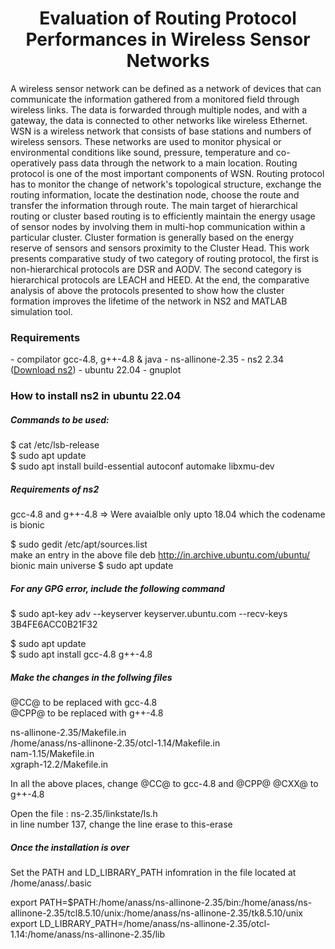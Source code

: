 <h1 align="center">Evaluation of Routing Protocol Performances in Wireless Sensor Networks</h1>
<p></p>A wireless sensor network can be defined as a network of devices that can communicate the information gathered from a monitored field through wireless links. The data is forwarded through multiple nodes, and with a gateway, the data is connected to other networks like wireless Ethernet. WSN is a wireless network
that consists of base stations and numbers of wireless sensors. These networks are used to monitor physical or environmental conditions like sound, pressure, temperature and co-operatively pass data through the network to a main location. Routing protocol is one of the most important components of WSN. Routing
protocol has to monitor the change of network's topological structure, exchange the routing information, locate the destination node, choose the route and transfer the information through route. The main target of hierarchical routing or cluster based routing is to efficiently maintain the energy usage of sensor nodes by
involving them in multi-hop communication within a particular cluster. Cluster formation is generally based on the energy reserve of sensors and sensors proximity to the Cluster Head. This work presents comparative study of two category of routing protocol, the first is non-hierarchical protocols are DSR and
AODV. The second category is hierarchical protocols are LEACH and HEED. At the end, the comparative analysis of above the protocols presented to show how the cluster formation improves the lifetime of the network in NS2 and MATLAB simulation tool.</p>

<h3>Requirements</h3>
- compilator gcc-4.8, g++-4.8 & java
- ns-allinone-2.35 
- ns2 2.34 (<a href="https://sourceforge.net/projects/nsnam/files/ns-2/2.34/">Download ns2<a>)
- ubuntu 22.04
- gnuplot

<h3>How to install ns2 in ubuntu 22.04</h3>
<h5>Commands to be used:</h5> 
$ cat /etc/lsb-release <br>
$ sudo apt update<br>
$ sudo apt install build-essential autoconf automake libxmu-dev <br>

<h5>Requirements of ns2</h5>
gcc-4.8 and g++-4.8 => Were avaialble only upto 18.04 which the codename is bionic

$ sudo gedit /etc/apt/sources.list<br>
make an entry in the above file
deb http://in.archive.ubuntu.com/ubuntu/ bionic main universe
$ sudo apt update<br>

<h5>For any GPG error, include the following command</h5>
$ sudo apt-key adv --keyserver keyserver.ubuntu.com --recv-keys 3B4FE6ACC0B21F32 <br>

$ sudo apt update <br>
$ sudo apt install gcc-4.8 g++-4.8 <br>

<h5>Make the changes in the follwing files</h5>
@CC@ to be replaced with gcc-4.8 <br>
@CPP@ to be replaced with g++-4.8 <br>

ns-allinone-2.35/Makefile.in <br>
/home/anass/ns-allinone-2.35/otcl-1.14/Makefile.in <br>
nam-1.15/Makefile.in <br>
xgraph-12.2/Makefile.in <br>

In all the above places, change @CC@ to gcc-4.8 and @CPP@ @CXX@ to g++-4.8

Open the file : ns-2.35/linkstate/ls.h <br>
in line number 137, change the line erase to this-erase
<h5>Once the installation is over</h5>
Set the PATH and LD_LIBRARY_PATH infomration in the file located at /home/anass/.basic <br>

export PATH=$PATH:/home/anass/ns-allinone-2.35/bin:/home/anass/ns-allinone-2.35/tcl8.5.10/unix:/home/anass/ns-allinone-2.35/tk8.5.10/unix <br>
export LD_LIBRARY_PATH=/home/anass/ns-allinone-2.35/otcl-1.14:/home/anass/ns-allinone-2.35/lib
